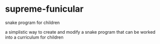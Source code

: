 # supreme-funicular
snake program for children

a simplistic way to create and modify a snake program that can be worked into a curriculum for children
